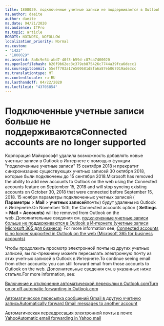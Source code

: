 ```yaml
---
title: 1800029. подключенные учетные записи не поддерживаются в Outlook в Интернете
ms.author: daeite
author: daeite
ms.date: 04/21/2020
ms.audience: ITPro
ms.topic: article
ROBOTS: NOINDEX, NOFOLLOW
localization_priority: Normal
ms.custom:
- "1423"
- "1800029"
ms.assetid: 8a8c9e34-abd7-40f3-b59d-c87ca7400020
ms.openlocfilehash: b26f9b62ec3c379eb875426c7744a39fca6decc1
ms.sourcegitcommit: 55eff703a17e500681d8fa6a87eb067019ade3cc
ms.translationtype: MT
ms.contentlocale: ru-RU
ms.lasthandoff: 04/22/2020
ms.locfileid: "43705854"
---
```

# <a name="connected-accounts-are-no-longer-supported"></a><span data-ttu-id="c38f0-102">Подключенные учетные записи больше не поддерживаются</span><span class="sxs-lookup"><span data-stu-id="c38f0-102">Connected accounts are no longer supported</span></span>

<span data-ttu-id="c38f0-103">Корпорация Майкрософт удалила возможность добавлять новые учетные записи в Outlook в Интернете с помощью функции "подключенные учетные записи" 15 сентября 2018 и прекратит синхронизацию существующих учетных записей 30 октября 2018, которые были подключены до 15 сентября 2018.</span><span class="sxs-lookup"><span data-stu-id="c38f0-103">Microsoft has removed the ability to add new accounts to Outlook on the web using the Connected accounts feature on September 15, 2018 and will stop syncing existing accounts on October 30, 2018 that were connected before September 15, 2018.</span></span> <span data-ttu-id="c38f0-104">15 ноября параметры подключенных учетных записей ( **Параметры** \> **Mail** \> **учетных записей**почты) будут удалены из Outlook в Интернете.</span><span class="sxs-lookup"><span data-stu-id="c38f0-104">On November 15th, the Connected accounts option ( **Settings** \> **Mail** \> **Accounts**) will be removed from Outlook on the web .</span></span><span data-ttu-id="c38f0-105">Дополнительные сведения см. [подключенные учетные записи больше не поддерживаются в Outlook в Интернете (учетные записи Microsoft 365 для бизнеса)](https://support.office.com/article/Connected-accounts-is-no-longer-supported-in-Outlook-on-the-web-Office-365-for-business-accounts-5cc526bf-e928-4a99-8b9f-5e089df7d887)</span><span class="sxs-lookup"><span data-stu-id="c38f0-105">  For more information see, [Connected accounts is no longer supported in Outlook on the web (Microsoft 365 for business accounts)](https://support.office.com/article/Connected-accounts-is-no-longer-supported-in-Outlook-on-the-web-Office-365-for-business-accounts-5cc526bf-e928-4a99-8b9f-5e089df7d887)</span></span>
  
<span data-ttu-id="c38f0-106">Чтобы продолжить просмотр электронной почты из других учетных записей, вы по-прежнему можете пересылать электронную почту из этих учетных записей в Outlook в Интернете.</span><span class="sxs-lookup"><span data-stu-id="c38f0-106">To continue seeing email from other accounts: you can still forward email from those accounts to Outlook on the web.</span></span> <span data-ttu-id="c38f0-107">Дополнительные сведения см. в указанных ниже статьях.</span><span class="sxs-lookup"><span data-stu-id="c38f0-107">For more information, see:</span></span>
  
[<span data-ttu-id="c38f0-108">Включение и отключение автоматической пересылки в Outlook.com</span><span class="sxs-lookup"><span data-stu-id="c38f0-108">Turn on or off automatic forwarding in Outlook.com</span></span>](https://go.microsoft.com/fwlink/?linkid=2038346)
  
[<span data-ttu-id="c38f0-109">Автоматическое пересылка сообщений Gmail в другую учетную запись</span><span class="sxs-lookup"><span data-stu-id="c38f0-109">Automatically forward Gmail messages to another account</span></span>](https://aka.ms/forward-gmail-messages)
  
[<span data-ttu-id="c38f0-110">Автоматическая переадресация электронной почты в почте Yahoo</span><span class="sxs-lookup"><span data-stu-id="c38f0-110">Automatic email forwarding in Yahoo mail</span></span>](https://aka.ms/yahoo-email-forwarding)
  